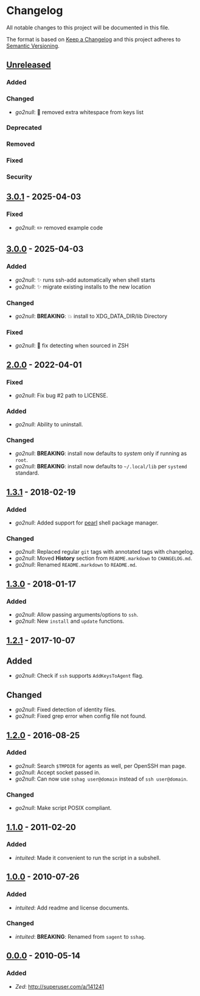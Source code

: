 # Changelog

All notable changes to this project will be documented in this file.

The format is based on [Keep a Changelog]
and this project adheres to [Semantic Versioning].

## [Unreleased]
### Added
### Changed
* _go2null_: 💄 removed extra whitespace from keys list
### Deprecated
### Removed
### Fixed
### Security

## [3.0.1] - 2025-04-03
### Fixed
* _go2null_: ✏️ removed example code

## [3.0.0] - 2025-04-03
### Added
* _go2null_: ✨ runs ssh-add automatically when shell starts
* _go2null_: ✨ migrate existing installs to the new location
### Changed
* _go2null_: __BREAKING__: 💥 install to XDG_DATA_DIR/lib Directory
### Fixed
* _go2null_: 🐛 fix detecting when sourced in ZSH

## [2.0.0] - 2022-04-01
### Fixed
* _go2null_: Fix bug #2 path to LICENSE.
### Added
* _go2null_: Ability to uninstall.
### Changed
* _go2null_: __BREAKING__: install now defaults to _system_ only if running as `root`.
* _go2null_: __BREAKING__: install now defaults to `~/.local/lib` per `systemd` standard.

## [1.3.1] - 2018-02-19
### Added
* _go2null_: Added support for [pearl] shell package manager.
### Changed
* _go2null_: Replaced regular `git` tags with annotated tags with changelog.
* _go2null_: Moved __History__ section from `README.markdown` to `CHANGELOG.md`.
* _go2null_: Renamed `README.markdown` to `README.md`.

## [1.3.0] - 2018-01-17
### Added
* _go2null_: Allow passing arguments/options to `ssh`.
* _go2null_: New `install` and `update` functions.

## [1.2.1] - 2017-10-07
## Added
* _go2null_: Check if `ssh` supports `AddKeysToAgent` flag.
## Changed
* _go2null_: Fixed detection of identity files.
* _go2null_: Fixed grep error when config file not found.

## [1.2.0] - 2016-08-25
### Added
* _go2null_: Search `$TMPDIR` for agents as well, per OpenSSH man page.
* _go2null_: Accept socket passed in.
* _go2null_: Can now use `sshag user@domain` instead of `ssh user@domain`.
### Changed
* _go2null_: Make script POSIX compliant.

## [1.1.0] - 2011-02-20
### Added
* _intuited_: Made it convenient to run the script in a subshell.

## [1.0.0] - 2010-07-26
### Added
* _intuited_: Add readme and license documents.
### Changed
* _intuited_: __BREAKING__: Renamed from `sagent` to `sshag`.

## [0.0.0] - 2010-05-14
### Added
* _Zed_: http://superuser.com/a/141241


[Keep a Changelog]:    http://keepachangelog.com
[Semantic Versioning]: http://semver.org
[pearl]:               https://github.com/pearl-core/pearl#installation

[Unreleased]: https://github.com/go2null/sshag/compare/3.0.1...HEAD
[3.0.1]:      https://github.com/go2null/sshag/compare/3.0.0...3.0.1
[3.0.0]:      https://github.com/go2null/sshag/compare/2.0.0...3.0.0
[2.0.0]:      https://github.com/go2null/sshag/compare/1.3.0...2.0.0
[1.3.1]:      https://github.com/go2null/sshag/compare/1.3.0...1.3.1
[1.3.0]:      https://github.com/go2null/sshag/compare/1.2.1...1.3.0
[1.2.1]:      https://github.com/go2null/sshag/compare/1.2.0...1.2.1
[1.2.0]:      https://github.com/go2null/sshag/compare/1.1.0...1.2.0
[1.1.0]:      https://github.com/go2null/sshag/compare/1.0.0...1.1.0
[1.0.0]:      https://github.com/go2null/sshag/compare/0.0.0...1.0.0
[0.0.0]:      https://github.com/go2null/sshag/releases/tag/0.0.0
